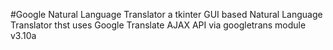 #Google Natural Language Translator
a tkinter GUI based Natural Language Translator thst uses Google Translate AJAX API via googletrans module v3.10a
